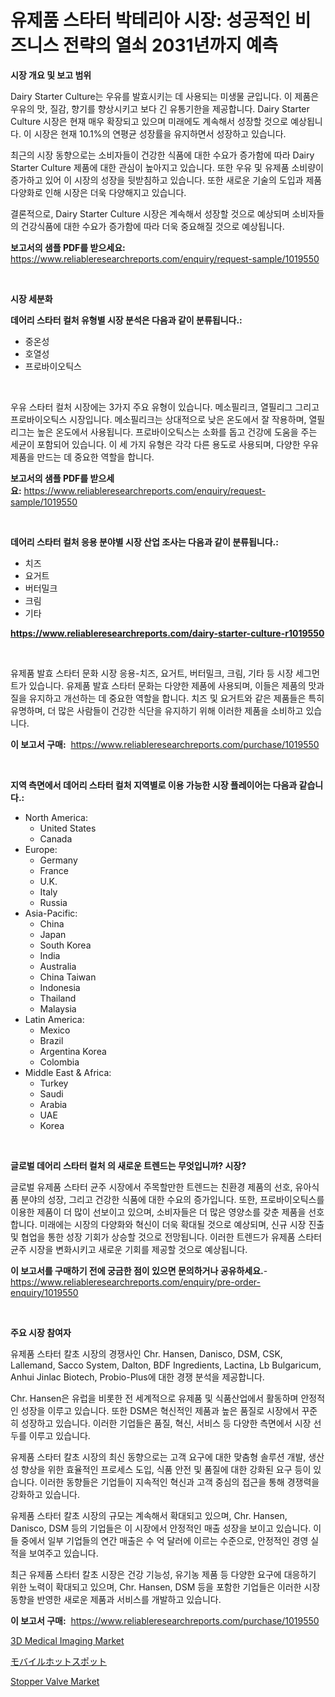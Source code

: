 <p><h1>유제품 스타터 박테리아 시장: 성공적인 비즈니스 전략의 열쇠 2031년까지 예측</h1></p><p><strong>시장 개요 및 보고 범위</strong></p>
<p><p>Dairy Starter Culture는 우유를 발효시키는 데 사용되는 미생물 균입니다. 이 제품은 우유의 맛, 질감, 향기를 향상시키고 보다 긴 유통기한을 제공합니다. Dairy Starter Culture 시장은 현재 매우 확장되고 있으며 미래에도 계속해서 성장할 것으로 예상됩니다. 이 시장은 현재 10.1%의 연평균 성장률을 유지하면서 성장하고 있습니다.</p><p>최근의 시장 동향으로는 소비자들이 건강한 식품에 대한 수요가 증가함에 따라 Dairy Starter Culture 제품에 대한 관심이 높아지고 있습니다. 또한 우유 및 유제품 소비량이 증가하고 있어 이 시장의 성장을 뒷받침하고 있습니다. 또한 새로운 기술의 도입과 제품 다양화로 인해 시장은 더욱 다양해지고 있습니다.</p><p>결론적으로, Dairy Starter Culture 시장은 계속해서 성장할 것으로 예상되며 소비자들의 건강식품에 대한 수요가 증가함에 따라 더욱 중요해질 것으로 예상됩니다.</p></p>
<p><strong>보고서의 샘플 PDF를 받으세요:</strong> <a href="https://www.reliableresearchreports.com/enquiry/request-sample/1019550">https://www.reliableresearchreports.com/enquiry/request-sample/1019550</a></p>
<p>&nbsp;</p>
<p><strong>시장 세분화</strong></p>
<p><strong>데어리 스타터 컬처 유형별 시장 분석은 다음과 같이 분류됩니다.:</strong></p>
<p><ul><li>중온성</li><li>호열성</li><li>프로바이오틱스</li></ul></p>
<p>&nbsp;</p>
<p><p>우유 스타터 컬처 시장에는 3가지 주요 유형이 있습니다. 메소필리크, 열필리그 그리고 프로바이오틱스 시장입니다. 메소필리크는 상대적으로 낮은 온도에서 잘 작용하며, 열필리그는 높은 온도에서 사용됩니다. 프로바이오틱스는 소화를 돕고 건강에 도움을 주는 세균이 포함되어 있습니다. 이 세 가지 유형은 각각 다른 용도로 사용되며, 다양한 우유 제품을 만드는 데 중요한 역할을 합니다.</p></p>
<p><strong>보고서의 샘플 PDF를 받으세요:</strong>&nbsp;<a href="https://www.reliableresearchreports.com/enquiry/request-sample/1019550">https://www.reliableresearchreports.com/enquiry/request-sample/1019550</a></p>
<p>&nbsp;</p>
<p><strong> 데어리 스타터 컬처 응용 분야별 시장 산업 조사는 다음과 같이 분류됩니다.:</strong></p>
<p><ul><li>치즈</li><li>요거트</li><li>버터밀크</li><li>크림</li><li>기타</li></ul></p>
<p><strong><a href="https://www.reliableresearchreports.com/dairy-starter-culture-r1019550">https://www.reliableresearchreports.com/dairy-starter-culture-r1019550</a></strong></p>
<p>&nbsp;</p>
<p><p>유제품 발효 스타터 문화 시장 응용-치즈, 요거트, 버터밀크, 크림, 기타 등 시장 세그먼트가 있습니다. 유제품 발효 스타터 문화는 다양한 제품에 사용되며, 이들은 제품의 맛과 질을 유지하고 개선하는 데 중요한 역할을 합니다. 치즈 및 요거트와 같은 제품들은 특히 유명하며, 더 많은 사람들이 건강한 식단을 유지하기 위해 이러한 제품을 소비하고 있습니다.</p></p>
<p><strong>이 보고서 구매:</strong>&nbsp; <a href="https://www.reliableresearchreports.com/purchase/1019550">https://www.reliableresearchreports.com/purchase/1019550</a></p>
<p>&nbsp;</p>
<p><strong>지역 측면에서 데어리 스타터 컬처 지역별로 이용 가능한 시장 플레이어는 다음과 같습니다.:</strong></p>
<p><ul>
    <li>
        North America:
        <ul>
            <li>United States</li>
            <li>Canada</li>
        </ul>
    </li>
    <li>
        Europe:
        <ul>
            <li>Germany</li>
            <li>France</li>
            <li>U.K.</li>
            <li>Italy</li>
            <li>Russia</li>
        </ul>
    </li>
    <li>
        Asia-Pacific:
        <ul>
            <li>China</li>
            <li>Japan</li>
            <li>South Korea</li>
            <li>India</li>
            <li>Australia</li>
            <li>China Taiwan</li>
            <li>Indonesia</li>
            <li>Thailand</li>
            <li>Malaysia</li>
        </ul>
    </li>
    <li>
        Latin America:
        <ul>
            <li>Mexico</li>
            <li>Brazil</li>
            <li>Argentina Korea</li>
            <li>Colombia</li>
        </ul>
    </li>
    <li>
        Middle East & Africa:
        <ul>
            <li>Turkey</li>
            <li>Saudi</li>
            <li>Arabia</li>
            <li>UAE</li>
            <li>Korea</li>
        </ul>
    </li>
    </ul></p>
<p>&nbsp;</p>
<p><strong>글로벌 데어리 스타터 컬처 의 새로운 트렌드는 무엇입니까? 시장?</strong></p>
<p><p>글로벌 유제품 스타터 균주 시장에서 주목할만한 트렌드는 친환경 제품의 선호, 유아식품 분야의 성장, 그리고 건강한 식품에 대한 수요의 증가입니다. 또한, 프로바이오틱스를 이용한 제품이 더 많이 선보이고 있으며, 소비자들은 더 많은 영양소를 갖춘 제품을 선호합니다. 미래에는 시장의 다양화와 혁신이 더욱 확대될 것으로 예상되며, 신규 시장 진출 및 협업을 통한 성장 기회가 상승할 것으로 전망됩니다. 이러한 트렌드가 유제품 스타터 균주 시장을 변화시키고 새로운 기회를 제공할 것으로 예상됩니다.</p></p>
<p><strong>이 보고서를 구매하기 전에 궁금한 점이 있으면 문의하거나 공유하세요.</strong>- <a href="https://www.reliableresearchreports.com/enquiry/pre-order-enquiry/1019550">https://www.reliableresearchreports.com/enquiry/pre-order-enquiry/1019550</a></p>
<p>&nbsp;</p>
<p><strong>주요 시장 참여자</strong></p>
<p><p>유제품 스타터 칼초 시장의 경쟁사인 Chr. Hansen, Danisco, DSM, CSK, Lallemand, Sacco System, Dalton, BDF Ingredients, Lactina, Lb Bulgaricum, Anhui Jinlac Biotech, Probio-Plus에 대한 경쟁 분석을 제공합니다.</p><p>Chr. Hansen은 유럽을 비롯한 전 세계적으로 유제품 및 식품산업에서 활동하며 안정적인 성장을 이루고 있습니다. 또한 DSM은 혁신적인 제품과 높은 품질로 시장에서 꾸준히 성장하고 있습니다. 이러한 기업들은 품질, 혁신, 서비스 등 다양한 측면에서 시장 선두를 이루고 있습니다.</p><p>유제품 스타터 칼초 시장의 최신 동향으로는 고객 요구에 대한 맞춤형 솔루션 개발, 생산성 향상을 위한 효율적인 프로세스 도입, 식품 안전 및 품질에 대한 강화된 요구 등이 있습니다. 이러한 동향들은 기업들이 지속적인 혁신과 고객 중심의 접근을 통해 경쟁력을 강화하고 있습니다.</p><p>유제품 스타터 칼초 시장의 규모는 계속해서 확대되고 있으며, Chr. Hansen, Danisco, DSM 등의 기업들은 이 시장에서 안정적인 매출 성장을 보이고 있습니다. 이들 중에서 일부 기업들의 연간 매출은 수 억 달러에 이르는 수준으로, 안정적인 경영 실적을 보여주고 있습니다.</p><p>최근 유제품 스타터 칼초 시장은 건강 기능성, 유기농 제품 등 다양한 요구에 대응하기 위한 노력이 확대되고 있으며, Chr. Hansen, DSM 등을 포함한 기업들은 이러한 시장 동향을 반영한 새로운 제품과 서비스를 개발하고 있습니다.</p></p>
<p><strong>이 보고서 구매:</strong>&nbsp;&nbsp;<a href="https://www.reliableresearchreports.com/purchase/1019550">https://www.reliableresearchreports.com/purchase/1019550</a></p>
<p><p><a href="https://copper-carbon-84f.notion.site/3D-Medical-Imaging-Market-Trends-and-Market-Analysis-forecasted-for-period-2024-2031-cc7abc9d81274ba9b1ddd541480c6ade">3D Medical Imaging Market</a></p><p><a href="https://github.com/KaydenJohns1964/Market-Research-Report-List-1/blob/main/488592331844.md">モバイルホットスポット</a></p><p><a href="https://github.com/mancsybtousav/Market-Research-Report-List-2/blob/main/stopper-valve-market.md">Stopper Valve Market</a></p></p>